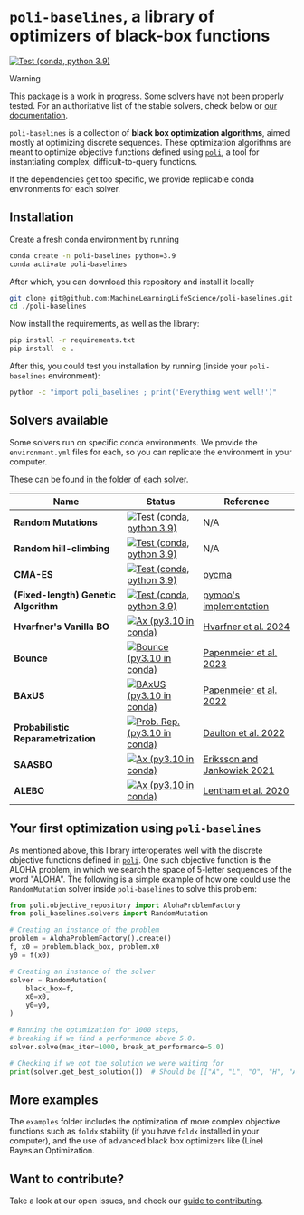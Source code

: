 # `poli-baselines`, a library of optimizers of black-box functions

[![Test (conda, python 3.9)](https://github.com/MachineLearningLifeScience/poli-baselines/actions/workflows/python-tox-testing.yml/badge.svg)](https://github.com/MachineLearningLifeScience/poli-baselines/actions/workflows/python-tox-testing.yml)

> [!WARNING]  
> This package is a work in progress. Some solvers have not been properly tested. For an authoritative list of the stable solvers, check below or [our documentation](https://machinelearninglifescience.github.io/poli-docs/#black-box-optimization-algorithms).

`poli-baselines` is a collection of **black box optimization algorithms**, aimed mostly at optimizing discrete sequences. These optimization algorithms are meant to optimize objective functions defined using [`poli`](https://github.com/MachineLearningLifeScience/poli), a tool for instantiating complex, difficult-to-query functions.

If the dependencies get too specific, we provide replicable conda environments for each solver.

## Installation

Create a fresh conda environment by running

```bash
conda create -n poli-baselines python=3.9
conda activate poli-baselines
```

After which, you can download this repository and install it locally

```bash
git clone git@github.com:MachineLearningLifeScience/poli-baselines.git
cd ./poli-baselines
```

Now install the requirements, as well as the library:

```bash
pip install -r requirements.txt
pip install -e .
```

After this, you could test you installation by running (inside your `poli-baselines` environment):

```bash
python -c "import poli_baselines ; print('Everything went well!')"
```

## Solvers available

Some solvers run on specific conda environments. We provide
the `environment.yml` files for each, so you can replicate
the environment in your computer.

These can be found [in the folder of each solver](src/poli_baselines/solvers).

| Name | Status | Reference |
|----------|----------|----------|
| **Random Mutations**   |  [![Test (conda, python 3.9)](https://github.com/MachineLearningLifeScience/poli-baselines/actions/workflows/python-tox-testing.yml/badge.svg)](https://github.com/MachineLearningLifeScience/poli-baselines/actions/workflows/python-tox-testing.yml)  | N/A   |
| **Random hill-climbing**   |  [![Test (conda, python 3.9)](https://github.com/MachineLearningLifeScience/poli-baselines/actions/workflows/python-tox-testing.yml/badge.svg)](https://github.com/MachineLearningLifeScience/poli-baselines/actions/workflows/python-tox-testing.yml)  | N/A   |
| **CMA-ES**   |  [![Test (conda, python 3.9)](https://github.com/MachineLearningLifeScience/poli-baselines/actions/workflows/python-tox-testing.yml/badge.svg)](https://github.com/MachineLearningLifeScience/poli-baselines/actions/workflows/python-tox-testing.yml)  | [pycma](https://github.com/CMA-ES/pycma)   |
| **(Fixed-length) Genetic Algorithm**   |  [![Test (conda, python 3.9)](https://github.com/MachineLearningLifeScience/poli-baselines/actions/workflows/python-tox-testing.yml/badge.svg)](https://github.com/MachineLearningLifeScience/poli-baselines/actions/workflows/python-tox-testing.yml)  | [pymoo's implementation](https://pymoo.org/algorithms/soo/ga.html)  |
| **Hvarfner's Vanilla BO** |  [![Ax (py3.10 in conda)](https://github.com/MachineLearningLifeScience/poli-baselines/actions/workflows/python-tox-testing-ax.yml/badge.svg)](https://github.com/MachineLearningLifeScience/poli-baselines/actions/workflows/python-tox-testing-ax.yml)  | [Hvarfner et al. 2024](https://arxiv.org/abs/2402.02229) |
| **Bounce** |  [![Bounce (py3.10 in conda)](https://github.com/MachineLearningLifeScience/poli-baselines/actions/workflows/python-tox-testing-bounce.yml/badge.svg)](https://github.com/MachineLearningLifeScience/poli-baselines/actions/workflows/python-tox-testing-bounce.yml)  | [Papenmeier et al. 2023](https://arxiv.org/abs/2307.00618) |
| **BAxUS** |  [![BAxUS (py3.10 in conda)](https://github.com/MachineLearningLifeScience/poli-baselines/actions/workflows/python-tox-testing-baxus.yml/badge.svg)](https://github.com/MachineLearningLifeScience/poli-baselines/actions/workflows/python-tox-testing-baxus.yml)  | [Papenmeier et al. 2022](https://arxiv.org/abs/2304.11468) |
| **Probabilistic Reparametrization** |  [![Prob. Rep. (py3.10 in conda)](https://github.com/MachineLearningLifeScience/poli-baselines/actions/workflows/python-tox-testing-pr.yml/badge.svg)](https://github.com/MachineLearningLifeScience/poli-baselines/actions/workflows/python-tox-testing-pr.yml)  | [Daulton et al. 2022](https://arxiv.org/abs/2210.10199) |
| **SAASBO** |  [![Ax (py3.10 in conda)](https://github.com/MachineLearningLifeScience/poli-baselines/actions/workflows/python-tox-testing-ax.yml/badge.svg)](https://github.com/MachineLearningLifeScience/poli-baselines/actions/workflows/python-tox-testing-ax.yml)  | [Eriksson and Jankowiak 2021](https://arxiv.org/abs/2103.00349) |
| **ALEBO** |  [![Ax (py3.10 in conda)](https://github.com/MachineLearningLifeScience/poli-baselines/actions/workflows/python-tox-testing-ax.yml/badge.svg)](https://github.com/MachineLearningLifeScience/poli-baselines/actions/workflows/python-tox-testing-ax.yml)  | [Lentham et al. 2020](https://proceedings.neurips.cc/paper/2020/file/10fb6cfa4c990d2bad5ddef4f70e8ba2-Paper.pdf) |

## Your first optimization using `poli-baselines`

As mentioned above, this library interoperates well with the discrete objective functions defined in [`poli`](https://github.com/MachineLearningLifeScience/poli). One such objective function is the ALOHA problem, in which we search the space of 5-letter sequences of the word "ALOHA". The following is a simple example of how one could use the `RandomMutation` solver inside `poli-baselines` to solve this problem:

```python
from poli.objective_repository import AlohaProblemFactory
from poli_baselines.solvers import RandomMutation

# Creating an instance of the problem
problem = AlohaProblemFactory().create()
f, x0 = problem.black_box, problem.x0
y0 = f(x0)

# Creating an instance of the solver
solver = RandomMutation(
    black_box=f,
    x0=x0,
    y0=y0,
)

# Running the optimization for 1000 steps,
# breaking if we find a performance above 5.0.
solver.solve(max_iter=1000, break_at_performance=5.0)

# Checking if we got the solution we were waiting for
print(solver.get_best_solution())  # Should be [["A", "L", "O", "H", "A"]]
```

## More examples

The `examples` folder includes the optimization of more complex objective functions such as `foldx` stability (if you have `foldx` installed in your computer), and the use of advanced black box optimizers like (Line) Bayesian Optimization.

## Want to contribute?

Take a look at our open issues, and check our [guide to contributing](https://github.com/MachineLearningLifeScience/poli-baselines/blob/main/CONTRIBUTING.md).
